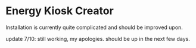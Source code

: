 # Energy Kiosk Creator
Installation is currently quite complicated and should be improved upon.

update 7/10: still working, my apologies. should be up in the next few days.
